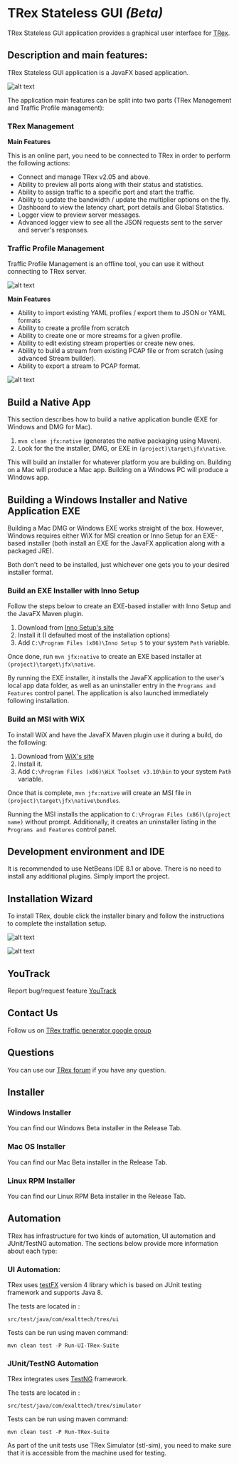 # TRex Stateless GUI *(Beta)*

TRex Stateless GUI application provides a graphical user interface for [TRex](https://trex-tgn.cisco.com/ "TRex").

## Description and main features:

TRex Stateless GUI application is a JavaFX based application.

![alt text](screenshots/trex-main-dashboard.PNG "TRex Main Dashboard") 

The application main features can be split into two parts (TRex Management and Traffic Profile management):

### TRex Management

**Main Features**

This is an online part, you need to be connected to TRex in order to perform the following actions:

- Connect and manage TRex v2.05 and above.
- Ability to preview all ports along with their status and statistics.
- Ability to assign traffic to a specific port and start the traffic.
- Ability to update the bandwidth / update the multiplier options on the fly.
- Dashboard to view the latency chart, port details and Global Statistics.
- Logger view to preview server messages.
- Advanced logger view to see all the JSON requests sent to the server and server's responses. 

### Traffic Profile Management

Traffic Profile Management is an offline tool, you can use it without connecting to TRex server.

![alt text](screenshots/trex-stream-builder2.PNG "TRex Stream Builder") 

**Main Features**

- Ability to import existing YAML profiles / export them to JSON or YAML formats
- Ability to create a profile from scratch
- Ability to create one or more streams for a given profile.
- Ability to edit existing stream properties or create new ones.
- Ability to build a stream from existing PCAP file or from scratch (using advanced Stream builder).
- Ability to export a stream to PCAP format.

![alt text](screenshots/trex-stream-properties.PNG "TRex Stream Properties") 

## Build a Native App

This section describes how to build a native application bundle (EXE for Windows and DMG for Mac).

1. `mvn clean jfx:native` (generates the native packaging using Maven).
2. Look for the the installer, DMG, or EXE in `(project)\target\jfx\native`.

This will build an installer for whatever platform you are building on. Building on a Mac will produce a Mac app. Building on a Windows PC will produce a Windows app.

## Building a Windows Installer and Native Application EXE

Building a Mac DMG or Windows EXE works straight of the box. However, Windows requires either WiX for MSI creation or Inno Setup for an EXE-based installer (both install an EXE for the JavaFX application along with a packaged JRE).

Both don't need to be installed, just whichever one gets you to your desired installer format.

### Build an EXE Installer with Inno Setup

Follow the steps below to create an EXE-based installer with Inno Setup and the JavaFX Maven plugin.

1. Download from [Inno Setup's site](http://www.jrsoftware.org/isinfo.php)
2. Install it (I defaulted most of the installation options)
3. Add `C:\Program Files (x86)\Inno Setup 5` to your system `Path` variable.

Once done, run `mvn jfx:native` to create an EXE based installer at `(project)\target\jfx\native`.

By running the EXE installer, it installs the JavaFX application to the user's local app data folder, as well as an uninstaller entry in the `Programs and Features` control panel. The application is also launched immediately following installation.

### Build an MSI with WiX

To install WiX and have the JavaFX Maven plugin use it during a build, do the following:

1. Download from [WiX's site](http://wixtoolset.org/)
2. Install it.
3. Add `C:\Program Files (x86)\WiX Toolset v3.10\bin` to your system `Path` variable.

Once that is complete, `mvn jfx:native` will create an MSI file in `(project)\target\jfx\native\bundles`.

Running the MSI installs the application to `C:\Program Files (x86)\(project name)` without prompt. Additionally, it creates an uninstaller listing in the `Programs and Features` control panel.

## Development environment and IDE

It is recommended to use NetBeans IDE 8.1 or above. There is no need to install any additional plugins. Simply import the project.

## Installation Wizard

To install TRex, double click the installer binary and follow the instructions to complete the installation setup.

![alt text](screenshots/installer-1.PNG "TRex Stream Builder") 

![alt text](screenshots/installer-2.PNG "TRex Stream Builder") 


## YouTrack

Report bug/request feature [YouTrack](http://trex-tgn.cisco.com/youtrack/issues)

##  Contact Us

Follow us on [TRex traffic generator google group](https://groups.google.com/forum/#!forum/trex-tgn)

##  Questions

You can use our [TRex forum](https://groups.google.com/forum/#!forum/trex-tgn) if you have any question.

##  Installer 

###  Windows Installer 

You can find our Windows Beta installer in the Release Tab.

###  Mac OS Installer 

You can find our Mac Beta installer in the Release Tab.

###  Linux RPM Installer 

You can find our Linux RPM Beta installer in the Release Tab.

## Automation

TRex has infrastructure for two kinds of automation, UI automation and JUnit/TestNG automation. The sections below provide more information about each type:

### UI Automation:
TRex uses  [testFX](https://github.com/TestFX/TestFX "testFX") version 4  library which is  based on JUnit testing framework and supports Java 8.

The tests are located in :

`src/test/java/com/exalttech/trex/ui`

Tests can be run using maven command:

`mvn clean test -P Run-UI-TRex-Suite`


### JUnit/TestNG Automation

TRex integrates uses [TestNG](http://testng.org/doc/index.html "TestNG") framework.

The tests are located in :

`src/test/java/com/exalttech/trex/simulator`

Tests can be run using maven command:

`mvn clean test -P Run-TRex-Suite`

As part of the unit tests use TRex Simulator (stl-sim), you need to make sure that it is accessible from the machine used for testing.










